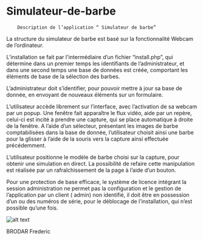# Simulateur-de-barbe
		Description de l’application “ Simulateur de barbe”



La structure du simulateur de barbe est basé sur la fonctionnalité Webcam de l’ordinateur.

L’installation se fait par l'intermédiaire d’un fichier “install.php”, qui détermine dans un premier temps les identifiants de l’administrateur, et dans une second temps une base de données est créée, comportant les éléments de base de la sélection des barbes.

L’administrateur doit s’identifier, pour pouvoir mettre à jour sa base de donnée, en envoyant de nouveaux éléments sur un formulaire.

L’utilisateur accède librement sur l’interface, avec l’activation de sa webcam par un popup. Une fenêtre fait apparaître le flux vidéo, aide par un repère, celui-ci est incité à prendre une capture, qui se place automatique à droite de la fenêtre.
A l’aide d’un sélecteur, présentant les images de barbe comptabilisées dans la base de donnée, l’utilisateur choisit ainsi une barbe pour la glisser à l’aide de la souris vers la capture ainsi effectuée précédemment.

L’utilisateur positionne le modèle de barbe choisi sur la capture, pour obtenir une simulation en direct. La possibilité de refaire cette manipulation est réalisée par un rafraîchissement de la page à l’aide d’un bouton.

Pour une protection de base efficace, le système de licence intégrant la session administration ne permet pas la configuration et le gestion de l’application par un client ( admin) non identifié, il doit être en possession d’un ou des numéros de série, pour le déblocage de l’installation, qui n’est possible qu’une fois.


![alt text](https://info.exonet3i.com/directweb/simulateur-barbe.png)


BRODAR Frederic



